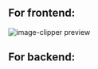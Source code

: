 
## For frontend:

<!DOCTYPE html>
<html>
<head>
	<meta charset="utf-8">
	<meta name="viewport" content="width=device-width, initial-scale=1">
	<title>Image Cropper</title>
</head>
<body>
  <!-- <a href="" download></a> -->
  <img id="preview" alt="image-clipper preview">
  <script src="./image-clipper.js"></script>
  <script src="./parameters.js"></script>
  <script>
    var downloadLink = document.createElement("a");
    document.body.appendChild(downloadLink);
    downloadLink.download = "./cropped.jpg";
    var preview = document.getElementById('preview');
    imageClipper(imgSrc, function() {
        this.crop(x, y, cropWidth, cropHeight)  
        .toDataURL(function(dataUrl) {
            preview.src = dataUrl;
            downloadLink.href = dataUrl;
        });
    downloadLink.click();
});
  </script>
</body>
</html>



## For backend: 
<script>

var Clipper = require('image-clipper');

Clipper('/path/to/image.jpg', function() {
    this.crop(20, 20, 100, 100)
    .resize(50, 50)
    .quality(80)
    .toFile('/path/to/result.jpg', function() {
   });
   
});

</script>
